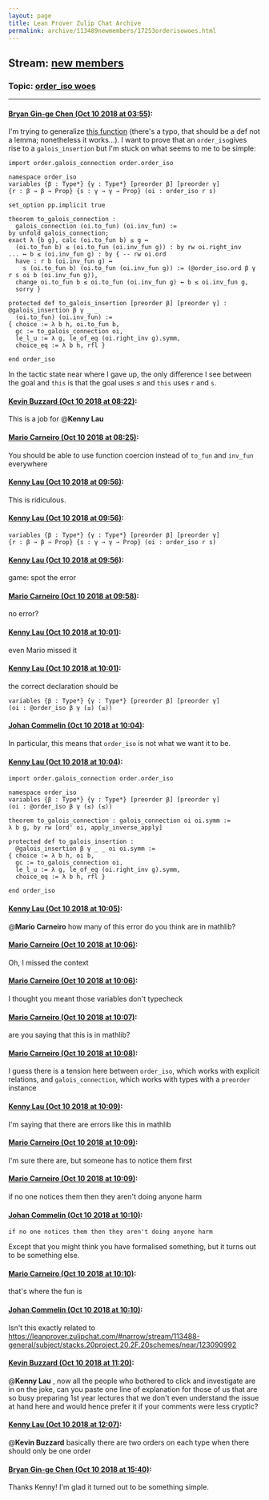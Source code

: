 ```yaml
---
layout: page
title: Lean Prover Zulip Chat Archive 
permalink: archive/113489newmembers/17253orderisowoes.html
---
```


## Stream: [new members](index.html)
### Topic: [order_iso woes](17253orderisowoes.html)

---

#### [Bryan Gin-ge Chen (Oct 10 2018 at 03:55)](https://leanprover.zulipchat.com/#narrow/stream/113489-new%20members/topic/order_iso%20woes/near/135512696):
I'm trying to generalize [this function](https://github.com/leanprover-community/mathlib/blob/tutorials/order/partitions.lean#L366) (there's a typo, that should be a def not a lemma; nonetheless it works...). I want to prove that an `order_iso`gives rise to a `galois_insertion` but I'm stuck on what seems to me to be simple:
```lean
import order.galois_connection order.order_iso

namespace order_iso
variables {β : Type*} {γ : Type*} [preorder β] [preorder γ] 
{r : β → β → Prop} {s : γ → γ → Prop} (oi : order_iso r s)

set_option pp.implicit true

theorem to_galois_connection :
  galois_connection (oi.to_fun) (oi.inv_fun) :=
by unfold galois_connection;
exact λ {b g}, calc (oi.to_fun b) ≤ g ↔ 
  (oi.to_fun b) ≤ (oi.to_fun (oi.inv_fun g)) : by rw oi.right_inv
... ↔ b ≤ (oi.inv_fun g) : by { -- rw oi.ord 
  have : r b (oi.inv_fun g) ↔
    s (oi.to_fun b) (oi.to_fun (oi.inv_fun g)) := (@order_iso.ord β γ r s oi b (oi.inv_fun g)),
  change oi.to_fun b ≤ oi.to_fun (oi.inv_fun g) ↔ b ≤ oi.inv_fun g,
  sorry }

protected def to_galois_insertion [preorder β] [preorder γ] : @galois_insertion β γ _ _
  (oi.to_fun) (oi.inv_fun) :=
{ choice := λ b h, oi.to_fun b,
  gc := to_galois_connection oi,
  le_l_u := λ g, le_of_eq (oi.right_inv g).symm,
  choice_eq := λ b h, rfl }

end order_iso
```
In the tactic state near where I gave up, the only difference I see between the goal and `this` is that the goal uses ≤ and `this` uses `r` and `s`.

#### [Kevin Buzzard (Oct 10 2018 at 08:22)](https://leanprover.zulipchat.com/#narrow/stream/113489-new%20members/topic/order_iso%20woes/near/135521752):
This is a job for @**Kenny Lau**

#### [Mario Carneiro (Oct 10 2018 at 08:25)](https://leanprover.zulipchat.com/#narrow/stream/113489-new%20members/topic/order_iso%20woes/near/135521873):
You should be able to use function coercion instead of `to_fun` and `inv_fun` everywhere

#### [Kenny Lau (Oct 10 2018 at 09:56)](https://leanprover.zulipchat.com/#narrow/stream/113489-new%20members/topic/order_iso%20woes/near/135525340):
This is ridiculous.

#### [Kenny Lau (Oct 10 2018 at 09:56)](https://leanprover.zulipchat.com/#narrow/stream/113489-new%20members/topic/order_iso%20woes/near/135525381):
```lean
variables {β : Type*} {γ : Type*} [preorder β] [preorder γ]
{r : β → β → Prop} {s : γ → γ → Prop} (oi : order_iso r s)
```

#### [Kenny Lau (Oct 10 2018 at 09:56)](https://leanprover.zulipchat.com/#narrow/stream/113489-new%20members/topic/order_iso%20woes/near/135525382):
game: spot the error

#### [Mario Carneiro (Oct 10 2018 at 09:58)](https://leanprover.zulipchat.com/#narrow/stream/113489-new%20members/topic/order_iso%20woes/near/135525444):
no error?

#### [Kenny Lau (Oct 10 2018 at 10:01)](https://leanprover.zulipchat.com/#narrow/stream/113489-new%20members/topic/order_iso%20woes/near/135525621):
even Mario missed it

#### [Kenny Lau (Oct 10 2018 at 10:01)](https://leanprover.zulipchat.com/#narrow/stream/113489-new%20members/topic/order_iso%20woes/near/135525626):
the correct declaration should be
```lean
variables {β : Type*} {γ : Type*} [preorder β] [preorder γ]
(oi : @order_iso β γ (≤) (≤))
```

#### [Johan Commelin (Oct 10 2018 at 10:04)](https://leanprover.zulipchat.com/#narrow/stream/113489-new%20members/topic/order_iso%20woes/near/135525779):
In particular, this means that `order_iso` is not what we want it to be.

#### [Kenny Lau (Oct 10 2018 at 10:04)](https://leanprover.zulipchat.com/#narrow/stream/113489-new%20members/topic/order_iso%20woes/near/135525786):
```lean
import order.galois_connection order.order_iso

namespace order_iso
variables {β : Type*} {γ : Type*} [preorder β] [preorder γ]
(oi : @order_iso β γ (≤) (≤))

theorem to_galois_connection : galois_connection oi oi.symm :=
λ b g, by rw [ord' oi, apply_inverse_apply]

protected def to_galois_insertion :
  @galois_insertion β γ _ _ oi oi.symm :=
{ choice := λ b h, oi b,
  gc := to_galois_connection oi,
  le_l_u := λ g, le_of_eq (oi.right_inv g).symm,
  choice_eq := λ b h, rfl }

end order_iso
```

#### [Kenny Lau (Oct 10 2018 at 10:05)](https://leanprover.zulipchat.com/#narrow/stream/113489-new%20members/topic/order_iso%20woes/near/135525822):
@**Mario Carneiro** how many of this error do you think are in mathlib?

#### [Mario Carneiro (Oct 10 2018 at 10:06)](https://leanprover.zulipchat.com/#narrow/stream/113489-new%20members/topic/order_iso%20woes/near/135525870):
Oh, I missed the context

#### [Mario Carneiro (Oct 10 2018 at 10:06)](https://leanprover.zulipchat.com/#narrow/stream/113489-new%20members/topic/order_iso%20woes/near/135525877):
I thought you meant those variables don't typecheck

#### [Mario Carneiro (Oct 10 2018 at 10:07)](https://leanprover.zulipchat.com/#narrow/stream/113489-new%20members/topic/order_iso%20woes/near/135525899):
are you saying that this is in mathlib?

#### [Mario Carneiro (Oct 10 2018 at 10:08)](https://leanprover.zulipchat.com/#narrow/stream/113489-new%20members/topic/order_iso%20woes/near/135525974):
I guess there is a tension here between `order_iso`, which works with explicit relations, and `galois_connection`, which works with types with a `preorder` instance

#### [Kenny Lau (Oct 10 2018 at 10:09)](https://leanprover.zulipchat.com/#narrow/stream/113489-new%20members/topic/order_iso%20woes/near/135525988):
I'm saying that there are errors like this in mathlib

#### [Mario Carneiro (Oct 10 2018 at 10:09)](https://leanprover.zulipchat.com/#narrow/stream/113489-new%20members/topic/order_iso%20woes/near/135526005):
I'm sure there are, but someone has to notice them first

#### [Mario Carneiro (Oct 10 2018 at 10:09)](https://leanprover.zulipchat.com/#narrow/stream/113489-new%20members/topic/order_iso%20woes/near/135526012):
if no one notices them then they aren't doing anyone harm

#### [Johan Commelin (Oct 10 2018 at 10:10)](https://leanprover.zulipchat.com/#narrow/stream/113489-new%20members/topic/order_iso%20woes/near/135526075):
```quote
if no one notices them then they aren't doing anyone harm
```
Except that you might think you have formalised something, but it turns out to be something else.

#### [Mario Carneiro (Oct 10 2018 at 10:10)](https://leanprover.zulipchat.com/#narrow/stream/113489-new%20members/topic/order_iso%20woes/near/135526085):
that's where the fun is

#### [Johan Commelin (Oct 10 2018 at 10:10)](https://leanprover.zulipchat.com/#narrow/stream/113489-new%20members/topic/order_iso%20woes/near/135526089):
Isn't this exactly related to https://leanprover.zulipchat.com/#narrow/stream/113488-general/subject/stacks.20project.20.2F.20schemes/near/123090992

#### [Kevin Buzzard (Oct 10 2018 at 11:20)](https://leanprover.zulipchat.com/#narrow/stream/113489-new%20members/topic/order_iso%20woes/near/135529045):
@**Kenny Lau** , now all the people who bothered to click and investigate are in on the joke, can you paste one line of explanation for those of us that are so busy preparing 1st year lectures that we don't even understand the issue at hand here and would hence prefer it if your comments were less cryptic?

#### [Kenny Lau (Oct 10 2018 at 12:07)](https://leanprover.zulipchat.com/#narrow/stream/113489-new%20members/topic/order_iso%20woes/near/135531256):
@**Kevin Buzzard** basically there are two orders on each type when there should only be one order

#### [Bryan Gin-ge Chen (Oct 10 2018 at 15:40)](https://leanprover.zulipchat.com/#narrow/stream/113489-new%20members/topic/order_iso%20woes/near/135541695):
Thanks Kenny! I'm glad it turned out to be something simple.

